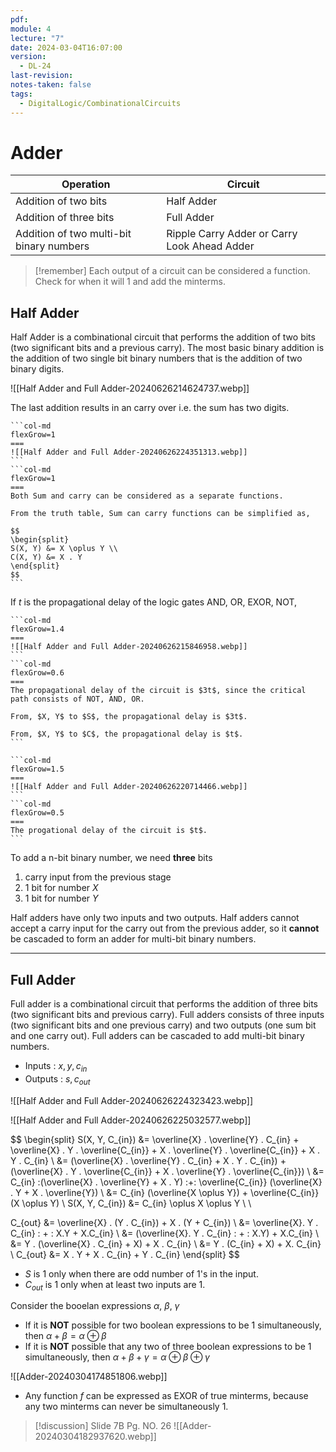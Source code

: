```yaml
---
pdf: 
module: 4
lecture: "7"
date: 2024-03-04T16:07:00
version:
  - DL-24
last-revision: 
notes-taken: false
tags:
  - DigitalLogic/CombinationalCircuits
---
```

# Adder

| Operation                                | Circuit                                      |
| ---------------------------------------- | -------------------------------------------- |
| Addition of two bits                     | Half Adder                                   |
| Addition of three bits                   | Full Adder                                   |
| Addition of two multi-bit binary numbers | Ripple Carry Adder or Carry Look Ahead Adder |

> [!remember] 
> Each output of a circuit can be considered a function. Check for when it will 1 and add the minterms.

## Half Adder

Half Adder is a combinational circuit that performs the addition of two bits (two significant bits and a previous carry).
The most basic binary addition is the addition of two single bit binary numbers that is the addition of two binary digits.

![[Half Adder and Full Adder-20240626214624737.webp]]

The last addition results in an carry over i.e. the sum has two digits.

````col
```col-md
flexGrow=1
===
![[Half Adder and Full Adder-20240626224351313.webp]]
```
```col-md
flexGrow=1
===
Both Sum and carry can be considered as a separate functions. 

From the truth table, Sum can carry functions can be simplified as,

$$
\begin{split}
S(X, Y) &= X \oplus Y \\
C(X, Y) &= X . Y
\end{split}
$$
```
````

If $t$ is the propagational delay of the logic gates AND, OR, EXOR, NOT,

````col
```col-md
flexGrow=1.4
===
![[Half Adder and Full Adder-20240626215846958.webp]]
```
```col-md
flexGrow=0.6
===
The propagational delay of the circuit is $3t$, since the critical path consists of NOT, AND, OR.

From, $X, Y$ to $S$, the propagational delay is $3t$.

From, $X, Y$ to $C$, the propagational delay is $t$.
```
````

````col
```col-md
flexGrow=1.5
===
![[Half Adder and Full Adder-20240626220714466.webp]]
```
```col-md
flexGrow=0.5
===
The progational delay of the circuit is $t$.
```
````

To add a n-bit binary number, we need **three** bits 
1. carry input from the previous stage
2. 1 bit for number $X$
3. 1 bit for number $Y$

Half adders have only two inputs and two outputs. Half adders cannot accept a carry input for the carry out from the previous adder, so it **cannot** be cascaded to form an adder for multi-bit binary numbers.

---
## Full Adder

Full adder is a combinational circuit that performs the addition of three bits (two significant bits and previous carry).
Full adders consists of three inputs (two significant bits and one previous carry) and two outputs (one sum bit and one carry out).
Full adders can be cascaded to add multi-bit binary numbers.

- Inputs : $x, y, c_{in}$
- Outputs : $s, c_{out}$

![[Half Adder and Full Adder-20240626224323423.webp]]

![[Half Adder and Full Adder-20240626225032577.webp]]

$$
\begin{split}
S(X, Y, C_{in}) 
&= \overline{X} . \overline{Y} . C_{in} + \overline{X} . Y . \overline{C_{in}} + X . \overline{Y} . \overline{C_{in}} + X . Y . C_{in} \\
&= (\overline{X} . \overline{Y} . C_{in} + X . Y . C_{in}) + (\overline{X} . Y . \overline{C_{in}} + X . \overline{Y} . \overline{C_{in}}) \\
&= C_{in} \:(\overline{X} . \overline{Y} + X . Y) \:+\: \overline{C_{in}} (\overline{X} . Y + X . \overline{Y}) \\
&= C_{in} (\overline{X \oplus Y}) + \overline{C_{in}} (X \oplus Y) \\
S(X, Y, C_{in}) &= C_{in} \oplus X \oplus  Y \\ \\

C_{out} 
&= \overline{X} . (Y . C_{in}) + X . (Y + C_{in}) \\
&= \overline{X}. Y . C_{in} \: + \: X.Y + X.C_{in} \\
&= (\overline{X}. Y . C_{in} \: + \: X.Y) + X.C_{in} \\
&= Y . (\overline{X} . C_{in} + X) + X . C_{in} \\
&= Y . (C_{in} + X) + X. C_{in} \\
C_{out} &= X . Y + X . C_{in} + Y . C_{in}
\end{split} 
$$

- $S$ is $1$ only when there are odd number of $1$'s in the input.
- $C_{out}$ is $1$ only when at least two inputs are $1$.

Consider the booelan expressions $\alpha$, $\beta$, $\gamma$ 
- If it is **NOT** possible for two boolean expressions to be $1$ simultaneously, then $\alpha + \beta = \alpha \oplus \beta$
- If it is **NOT** possible that any two of three boolean expressions to be $1$ simultaneously, then $\alpha + \beta + \gamma = \alpha \oplus \beta \oplus \gamma$ 

![[Adder-20240304174851806.webp]]

- Any function $f$ can be expressed as EXOR of true minterms, because any two minterms can never be simultaneously 1.


> [!discussion] 
> Slide 7B Pg. NO. 26
> ![[Adder-20240304182937620.webp]]



